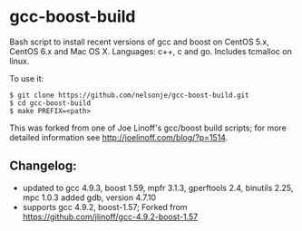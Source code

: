 gcc-boost-build
====================

  Bash script to install recent versions of gcc and boost on CentOS 5.x, CentOS 6.x and Mac OS X. Languages: c++, c and go. Includes tcmalloc on linux.
  
  To use it:

    $ git clone https://github.com/nelsonje/gcc-boost-build.git
    $ cd gcc-boost-build
    $ make PREFIX=<path>

  This was forked from one of Joe Linoff's gcc/boost build scripts; for more detailed information see http://joelinoff.com/blog/?p=1514.

Changelog:
----------

- updated to gcc 4.9.3, boost 1.59, mpfr 3.1.3, gperftools 2.4, binutils 2.25, mpc 1.0.3
  added gdb, version 4.7.10
- supports gcc 4.9.2, boost-1.57; Forked from https://github.com/jlinoff/gcc-4.9.2-boost-1.57
